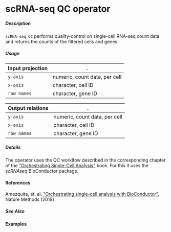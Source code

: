 # scRNA-seq QC operator

##### Description
`scRNA-seq QC` performs quality-control on single-cell RNA-seq count data and returns the counts of the filtered cells and genes.

##### Usage

Input projection|.
---|---
`y-axis`        | numeric, count data, per cell 
`x-axis`        | character, cell ID
`row names`     | character, gene ID

Output relations|.
---|---
`y-axis`        | numeric, count data, per cell 
`x-axis`        | character, cell ID
`row names`     | character, gene ID

##### Details
The operator uses the QC worklfow described in the corresponding chapter of the ["Orchestrating Single-Cell Analysis"](https://osca.bioconductor.org/quality-control.html) book. For this it uses the _scRNAseq_ BioConductor package.

#### References
Amezquita, et. al. ["Orchestrating single-cell analysis with BioConductor"](https://www.nature.com/articles/s41592-019-0654-x), Nature Methods (2019)

##### See Also

#### Examples
